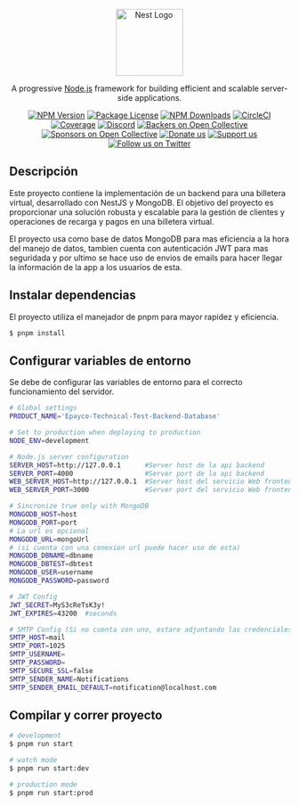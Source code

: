 <p align="center">
  <a href="http://nestjs.com/" target="blank"><img src="https://nestjs.com/img/logo-small.svg" width="120" alt="Nest Logo" /></a>
</p>

[circleci-image]: https://img.shields.io/circleci/build/github/nestjs/nest/master?token=abc123def456
[circleci-url]: https://circleci.com/gh/nestjs/nest

  <p align="center">A progressive <a href="http://nodejs.org" target="_blank">Node.js</a> framework for building efficient and scalable server-side applications.</p>
    <p align="center">
<a href="https://www.npmjs.com/~nestjscore" target="_blank"><img src="https://img.shields.io/npm/v/@nestjs/core.svg" alt="NPM Version" /></a>
<a href="https://www.npmjs.com/~nestjscore" target="_blank"><img src="https://img.shields.io/npm/l/@nestjs/core.svg" alt="Package License" /></a>
<a href="https://www.npmjs.com/~nestjscore" target="_blank"><img src="https://img.shields.io/npm/dm/@nestjs/common.svg" alt="NPM Downloads" /></a>
<a href="https://circleci.com/gh/nestjs/nest" target="_blank"><img src="https://img.shields.io/circleci/build/github/nestjs/nest/master" alt="CircleCI" /></a>
<a href="https://coveralls.io/github/nestjs/nest?branch=master" target="_blank"><img src="https://coveralls.io/repos/github/nestjs/nest/badge.svg?branch=master#9" alt="Coverage" /></a>
<a href="https://discord.gg/G7Qnnhy" target="_blank"><img src="https://img.shields.io/badge/discord-online-brightgreen.svg" alt="Discord"/></a>
<a href="https://opencollective.com/nest#backer" target="_blank"><img src="https://opencollective.com/nest/backers/badge.svg" alt="Backers on Open Collective" /></a>
<a href="https://opencollective.com/nest#sponsor" target="_blank"><img src="https://opencollective.com/nest/sponsors/badge.svg" alt="Sponsors on Open Collective" /></a>
  <a href="https://paypal.me/kamilmysliwiec" target="_blank"><img src="https://img.shields.io/badge/Donate-PayPal-ff3f59.svg" alt="Donate us"/></a>
    <a href="https://opencollective.com/nest#sponsor"  target="_blank"><img src="https://img.shields.io/badge/Support%20us-Open%20Collective-41B883.svg" alt="Support us"></a>
  <a href="https://twitter.com/nestframework" target="_blank"><img src="https://img.shields.io/twitter/follow/nestframework.svg?style=social&label=Follow" alt="Follow us on Twitter"></a>
</p>
  <!--[![Backers on Open Collective](https://opencollective.com/nest/backers/badge.svg)](https://opencollective.com/nest#backer)
  [![Sponsors on Open Collective](https://opencollective.com/nest/sponsors/badge.svg)](https://opencollective.com/nest#sponsor)-->

## Descripción

Este proyecto contiene la implementación de un backend para una billetera virtual, desarrollado con NestJS y MongoDB. El objetivo del proyecto es proporcionar una solución robusta y escalable para la gestión de clientes y operaciones de recarga y pagos en una billetera virtual.

El proyecto usa como base de datos MongoDB para mas eficiencia a la hora del manejo de datos, tambien cuenta con autenticación JWT para mas seguridada y por ultimo se hace uso de envios de emails para hacer llegar la información de la app a los usuarios de esta.

## Instalar dependencias

El proyecto utiliza el manejador de pnpm para mayor rapidez y eficiencia.

```bash
$ pnpm install
```

## Configurar variables de entorno

Se debe de configurar las variables de entorno para el correcto funcionamiento del servidor.

```bash
# Global settings
PRODUCT_NAME='Epayco-Technical-Test-Backend-Database'

# Set to production when deploying to production
NODE_ENV=development

# Node.js server configuration
SERVER_HOST=http://127.0.0.1      #Server host de la api backend
SERVER_PORT=4000                  #Server port de la api backend
WEB_SERVER_HOST=http://127.0.0.1  #Server host del servicio Web frontend
WEB_SERVER_PORT=3000              #Server port del servicio Web frontend

# Sincronize true only with MongoDB
MONGODB_HOST=host
MONGODB_PORT=port
# La url es opcional
MONGODB_URL=mongoUrl
# (si cuenta con una conexion url puede hacer uso de esta)
MONGODB_DBNAME=dbname
MONGODB_DBTEST=dbtest
MONGODB_USER=username
MONGODB_PASSWORD=password

# JWT Config
JWT_SECRET=MyS3cReTsK3y!
JWT_EXPIRES=43200  #seconds

# SMTP Config (Si no cuenta con uno, estare adjuntando las credenciales por correo)
SMTP_HOST=mail
SMTP_PORT=1025
SMTP_USERNAME=
SMTP_PASSWORD=
SMTP_SECURE_SSL=false
SMTP_SENDER_NAME=Notifications
SMTP_SENDER_EMAIL_DEFAULT=notification@localhost.com
```

## Compilar y correr proyecto

```bash
# development
$ pnpm run start

# watch mode
$ pnpm run start:dev

# production mode
$ pnpm run start:prod
```
